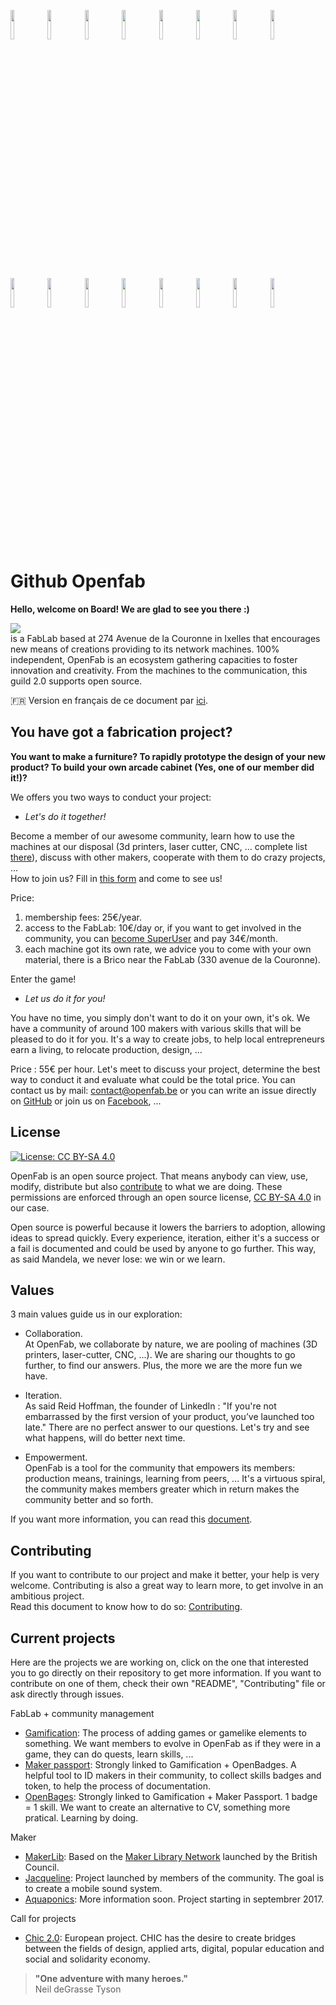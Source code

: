 <img src="https://user-images.githubusercontent.com/12049360/29209171-8a7a281a-7e8d-11e7-914b-c383f52bf1d4.jpg" width="11%"></img> <img src="https://user-images.githubusercontent.com/12049360/29209169-8a78b30e-7e8d-11e7-8d86-818bdab13b10.jpg" width="11%"></img> <img src="https://user-images.githubusercontent.com/12049360/29209170-8a79398c-7e8d-11e7-9493-270983a02e89.jpg" width="11%"></img> <img src="https://user-images.githubusercontent.com/12049360/29209172-8a7a62da-7e8d-11e7-90d3-c62ec0aefbf6.jpg" width="11%"></img> <img src="https://user-images.githubusercontent.com/12049360/29209174-8a8087e6-7e8d-11e7-80c3-3402be3e3527.jpg" width="11%"></img> <img src="https://user-images.githubusercontent.com/12049360/29209173-8a80136a-7e8d-11e7-9bb5-e41c3b2df15c.jpg" width="11%"></img> <img src="https://user-images.githubusercontent.com/12049360/29209175-8a8b960e-7e8d-11e7-8a38-2865703b0778.jpg" width="11%"></img> <img src="https://user-images.githubusercontent.com/12049360/29209176-8a8cd6c2-7e8d-11e7-9509-e0302409ad55.jpg" width="11%"></img> <img src="https://user-images.githubusercontent.com/12049360/29209178-8a8deb34-7e8d-11e7-895d-3ca3e201e310.jpg" width="11%"></img> <img src="https://user-images.githubusercontent.com/12049360/29209177-8a8df214-7e8d-11e7-9893-0680af3f923a.jpg" width="11%"></img> <img src="https://user-images.githubusercontent.com/12049360/29209179-8a97bad8-7e8d-11e7-8cf1-db7d7581db90.jpg" width="11%"></img> <img src="https://user-images.githubusercontent.com/12049360/29209181-8a9efc1c-7e8d-11e7-9915-0d34a128a901.jpg" width="11%"></img> <img src="https://user-images.githubusercontent.com/12049360/29209182-8aa0d79e-7e8d-11e7-9ac8-976d204a43ce.jpg" width="11%"></img> <img src="https://user-images.githubusercontent.com/12049360/29209183-8aa1242e-7e8d-11e7-82f7-cf87656c0e8c.jpg" width="11%"></img> <img src="https://user-images.githubusercontent.com/12049360/29209184-8aa12d66-7e8d-11e7-8737-47e3ca220a3d.jpg" width="11%"></img> <img src="https://user-images.githubusercontent.com/12049360/29209185-8aad592e-7e8d-11e7-9a0e-ce7c0fa00e06.jpg" width="11%"></img>

# Github Openfab

__Hello, welcome on Board! We are glad to see you there :)__

<a><img src="https://cdn.rawgit.com/openfab-lab/openfab/read.me/xx-src/testtxt.svg"/></a>  
is a FabLab based at 274 Avenue de la Couronne in Ixelles that encourages new means of creations providing to its network machines. 100% independent, OpenFab is an ecosystem gathering capacities to foster innovation and creativity. From the machines to the communication, this guild 2.0 supports open source.  

:fr: Version en français de ce document par [ici](/README-FR.md).  

## You have got a fabrication project? 
__You want to make a furniture? To rapidly prototype the design of your new product? To build your own arcade cabinet (Yes, one of our member did it!)?__

We offers you two ways to conduct your project:
- _Let's do it together!_  

Become a member of our awesome community, learn how to use the machines at our disposal (3d printers, laser cutter, CNC, ... complete list [there](http://openfab.be/parc-machine)), discuss with other makers, cooperate with them to do crazy projects, ...  
How to join us? Fill in [this form](http://openfab.be/adhesion) and come to see us!

Price:
1. membership fees: 25€/year.  
2. access to the FabLab: 10€/day or, if you want to get involved in the community, you can [become SuperUser](https://github.com/Ginsburg/gamification-fablab/blob/guide-superuser/Level-UP/guide-superuser.md) and pay 34€/month.  
3. each machine got its own rate, we advice you to come with your own material, there is a Brico near the FabLab (330 avenue de la Couronne).  

Enter the game!  

- _Let us do it for you!_  

You have no time, you simply don't want to do it on your own, it's ok. We have a community of around 100 makers with various skills that will be pleased to do it for you. It's a way to create jobs, to help local entrepreneurs earn a living, to relocate production, design, ...

Price : 55€ per hour. Let's meet to discuss your project, determine the best way to conduct it and evaluate what could be the total price. You can contact us by mail: contact@openfab.be or you can write an issue directly on [GitHub](https://github.com/openfab-lab/openfab/issues) or join us on [Facebook](https://www.facebook.com/groups/openfablab.brussels/), ...

## License

[![License: CC BY-SA 4.0](https://licensebuttons.net/l/by-sa/4.0/80x15.png)](https://creativecommons.org/licenses/by-sa/4.0/)

OpenFab is an open source project. That means anybody can view, use, modify, distribute but also [contribute](#contributing) to what we are doing. These permissions are enforced through an open source license, [CC BY-SA 4.0](https://creativecommons.org/licenses/by-sa/4.0/) in our case.

Open source is powerful because it lowers the barriers to adoption, allowing ideas to spread quickly. Every experience, iteration, either it's a success or a fail is documented and could be used by anyone to go further. This way, as said Mandela, we never lose: we win or we learn. 

## Values

3 main values guide us in our exploration:

- Collaboration.  
At OpenFab, we collaborate by nature, we are pooling of machines (3D printers, laser-cutter, CNC, ...). We are sharing our thoughts to go further, to find our answers. Plus, the more we are the more fun we have.

- Iteration.  
As said Reid Hoffman, the founder of LinkedIn : "If you're not embarrassed by the first version of your product, you’ve launched too late." There are no perfect answer to our questions.  Let's try and see what happens, will do better next time.

- Empowerment.  
OpenFab is a tool for the community that empowers its members: production means, trainings, learning from peers, ... It's a virtuous spiral, the community makes members greater which in return makes the community better and so forth.

If you want more information, you can read this [document](https://github.com/openfab-lab/openfab/wiki/Context).  

## Contributing

If you want to contribute to our project and make it better, your help is very welcome. Contributing is also a great way to learn more, to get involve in an ambitious project.  
Read this document to know how to do so: [Contributing](https://github.com/openfab-lab/openfab/blob/master/CONTRIBUTING.md).

## Current projects

Here are the projects we are working on, click on the one that interested you to go directly on their repository to get more information. If you want to contribute on one of them, check their own "README", "Contributing" file or ask directly through issues.

FabLab + community management
- [Gamification](https://github.com/openfab-lab/gamification-fablab): The process of adding games or gamelike elements to something. We want members to evolve in OpenFab as if they were in a game, they can do quests, learn skills, ...
- [Maker passport](https://github.com/openfab-lab/passeportMaker): Strongly linked to Gamification + OpenBadges. A helpful tool to ID makers in their community, to collect skills badges and token, to help the process of documentation.
- [OpenBages](https://github.com/openfab-lab/pack-openbadge-fablab): Strongly linked to Gamification + Maker Passport. 1 badge = 1 skill. We want to create an alternative to CV, something more pratical. Learning by doing.

Maker
- [MakerLib](https://github.com/openfab-lab/openfab/projects/8): Based on the [Maker Library Network](http://design.britishcouncil.org/projects/makerlibraries/) launched by the British Council.
- [Jacqueline](https://github.com/openfab-lab/openfab/projects/10): Project launched by members of the community. The goal is to create a mobile sound system.
- [Aquaponics](https://github.com/openfab-lab/openfab/projects/5): More information soon. Project starting in septembrer 2017.

Call for projects
- [Chic 2.0](https://github.com/openfab-lab/chic2.0): European project. CHIC has the desire to create bridges between the fields of design, applied arts, digital, popular education and social and solidarity economy.



> __"One adventure with many heroes."__  
> Neil deGrasse Tyson
